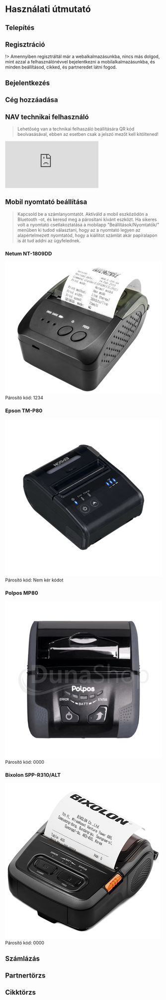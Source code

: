 # Használati útmutató

<div class="img-float-left">

## Telepítés

## Regisztráció
!> Amennyiben regisztráltál már a webalkalmazásunkba, nincs más dolgod, mint azzal a felhasználónévvel bejelentkezni a mobilalkalmazásunkba, és minden beállításod, cikked, és partneredet látni fogod.

## Bejelentkezés

## Cég hozzáadása

## NAV technikai felhasználó

> Lehetőség van a technikai felhaszáló beállítására QR kód beolvasásával, ebben az esetben csak a jelszó mezőt kell kitöltened!

<iframe class="video-container" src="https://www.youtube.com/embed/ek7ERk9cti8" frameborder="0" allow="accelerometer; encrypted-media; gyroscope; picture-in-picture" allowfullscreen></iframe>


## Mobil nyomtató beállítása
> Kapcsold be a számlanyomtatót. Aktíváld a mobil eszközödön a Bluetooth -ot, és keresd meg a párosítani kívánt eszközt.
Ha sikeres volt a nyomtató csetlakoztatása a mobilapp "Beállítások/Nyomtatók/" menűben ki tudod választani, hogy az a nyomtató legyen az alapértelmezett nyomtatód, hogy a kiállítot számlát akár papíralapon is át tud addni az ügyfelednek.

### Netum NT-1809DD
![Netum](../_media/mobilapp/szamlanyomtato/netum-nt-1809DD-hordozhato-nyomtato.png)
Párosító kód: 1234


### Epson TM-P80
![Epson](../_media/mobilapp/szamlanyomtato/epson-tm-p80.png)
Párosító kód: Nem kér kódot



### Polpos MP80
![Polpos](../_media/mobilapp/szamlanyomtato/polpos-mp80.png)
Párosító kód: 0000


### Bixolon SPP-R310/ALT
![Bixolon](../_media/mobilapp/szamlanyomtato/bixolon-spp-r310-szamlanyomtato.png)
Párosító kód: 0000



## Számlázás



## Partnertörzs


## Cikktörzs

</div>

